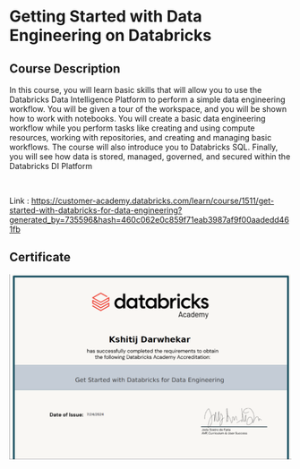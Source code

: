 # Getting Started with Data Engineering on Databricks


## Course Description

In this course, you will learn basic skills that will allow you to use the Databricks Data Intelligence Platform to perform a simple data engineering workflow. You will be given a tour of the workspace, and you will be shown how to work with notebooks. You will create a basic data engineering workflow while you perform tasks like creating and using compute resources, working with repositories, and creating and managing basic workflows. The course will also introduce you to Databricks SQL. Finally, you will see how data is stored, managed, governed, and secured within the Databricks DI Platform

<br/>

Link : https://customer-academy.databricks.com/learn/course/1511/get-started-with-databricks-for-data-engineering?generated_by=735596&hash=460c062e0c859f71eab3987af9f00aadedd461fb 


 
## Certificate
![Certificate](https://github.com/Kshitij-Darwhekar/Getting-Started-with-Data-Engineering-on-Databricks/blob/0d580acba4f4fd0a71fd672b7fbb45f5298d653c/Get%20Started%20with%20Databricsk%20for%20Data%20Engineering%20Certificate.png)


